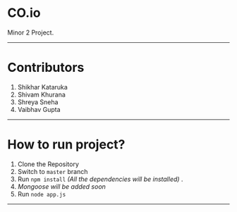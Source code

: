 # CO.io
Minor 2 Project.

---

# Contributors
1) Shikhar Kataruka
2) Shivam Khurana
3) Shreya Sneha
4) Vaibhav Gupta

---

# How to run project?

1) Clone the Repository
2) Switch to `master` branch
3) Run `npm install` _(All the dependencies will be installed)_ .
4) _Mongoose will be added soon_
5) Run `node app.js`

---

